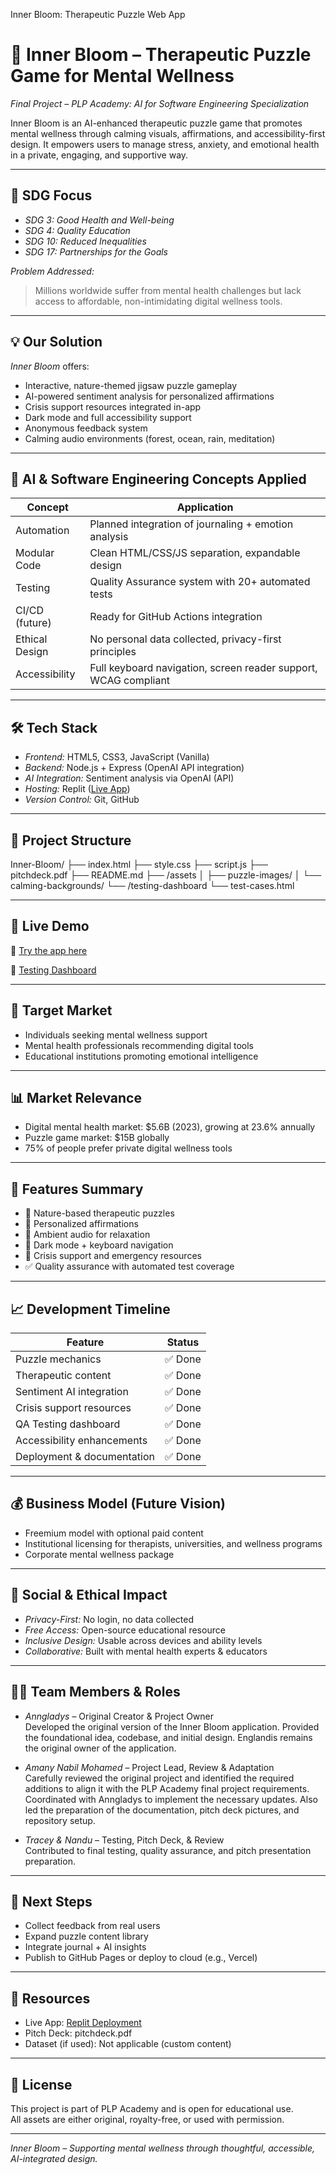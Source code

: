 Inner Bloom: Therapeutic Puzzle Web App

# 🌸 Inner Bloom – Therapeutic Puzzle Game for Mental Wellness

*Final Project – PLP Academy: AI for Software Engineering Specialization*

Inner Bloom is an AI-enhanced therapeutic puzzle game that promotes mental wellness through calming visuals, affirmations, and accessibility-first design. It empowers users to manage stress, anxiety, and emotional health in a private, engaging, and supportive way.

---

## 🎯 SDG Focus 

- *SDG 3: Good Health and Well-being*
- *SDG 4: Quality Education*
- *SDG 10: Reduced Inequalities*
- *SDG 17: Partnerships for the Goals*

*Problem Addressed:*
> Millions worldwide suffer from mental health challenges but lack access to affordable, non-intimidating digital wellness tools.

---

## 💡 Our Solution

*Inner Bloom* offers:

- Interactive, nature-themed jigsaw puzzle gameplay  
- AI-powered sentiment analysis for personalized affirmations  
- Crisis support resources integrated in-app  
- Dark mode and full accessibility support  
- Anonymous feedback system  
- Calming audio environments (forest, ocean, rain, meditation)

---

## 🧠 AI & Software Engineering Concepts Applied

| Concept | Application |
|--------|-------------|
| Automation | Planned integration of journaling + emotion analysis |
| Modular Code | Clean HTML/CSS/JS separation, expandable design |
| Testing | Quality Assurance system with 20+ automated tests |
| CI/CD (future) | Ready for GitHub Actions integration |
| Ethical Design | No personal data collected, privacy-first principles |
| Accessibility | Full keyboard navigation, screen reader support, WCAG compliant |

---

## 🛠️ Tech Stack

- *Frontend:* HTML5, CSS3, JavaScript (Vanilla)
- *Backend:* Node.js + Express (OpenAI API integration)
- *AI Integration:* Sentiment analysis via OpenAI (API)
- *Hosting:* Replit ([Live App](https://inner-bloom-pro-anngladys.replit.app))
- *Version Control:* Git, GitHub

---

## 📁 Project Structure

Inner-Bloom/
├── index.html
├── style.css
├── script.js
├── pitchdeck.pdf
├── README.md
├── /assets
│   ├── puzzle-images/
│   └── calming-backgrounds/
└── /testing-dashboard
└── test-cases.html

---

## 🚀 Live Demo

🔗 [Try the app here](https://inner-bloom-pro-anngladys.replit.app)

🧪 [Testing Dashboard](https://inner-bloom-pro-anngladys.replit.app/testing-dashboard.html)

---

## 👥 Target Market

- Individuals seeking mental wellness support
- Mental health professionals recommending digital tools
- Educational institutions promoting emotional intelligence

---

## 📊 Market Relevance

- Digital mental health market: $5.6B (2023), growing at 23.6% annually  
- Puzzle game market: $15B globally  
- 75% of people prefer private digital wellness tools

---

## 🧩 Features Summary

- 🌿 Nature-based therapeutic puzzles
- 💬 Personalized affirmations
- 🧘 Ambient audio for relaxation
- 🌙 Dark mode + keyboard navigation
- 🚨 Crisis support and emergency resources
- ✅ Quality assurance with automated test coverage

---

## 📈 Development Timeline

| Feature                          | Status    |
|----------------------------------|-----------|
| Puzzle mechanics                 | ✅ Done    |
| Therapeutic content              | ✅ Done    |
| Sentiment AI integration         | ✅ Done    |
| Crisis support resources         | ✅ Done    |
| QA Testing dashboard             | ✅ Done    |
| Accessibility enhancements       | ✅ Done    |
| Deployment & documentation       | ✅ Done    |

---

## 💰 Business Model (Future Vision)

- Freemium model with optional paid content
- Institutional licensing for therapists, universities, and wellness programs
- Corporate mental wellness package

---

## 🤝 Social & Ethical Impact

- *Privacy-First:* No login, no data collected  
- *Free Access:* Open-source educational resource  
- *Inclusive Design:* Usable across devices and ability levels  
- *Collaborative:* Built with mental health experts & educators

---

## 👩‍💻 Team Members & Roles

- *Anngladys* – Original Creator & Project Owner  
  Developed the original version of the Inner Bloom application. Provided the foundational idea, codebase, and initial design. Englandis remains the original owner of the application.

- *Amany Nabil Mohamed* – Project Lead, Review & Adaptation  
  Carefully reviewed the original project and identified the required additions to align it with the PLP Academy final project requirements. Coordinated with Anngladys to implement the necessary updates. Also led the preparation of the documentation, pitch deck pictures, and repository setup.

- *Tracey & Nandu* – Testing, Pitch Deck, & Review  
  Contributed to final testing, quality assurance, and pitch presentation preparation.
---

## 📌 Next Steps

- Collect feedback from real users  
- Expand puzzle content library  
- Integrate journal + AI insights  
- Publish to GitHub Pages or deploy to cloud (e.g., Vercel)

---

## 📎 Resources

- Live App: [Replit Deployment](https://inner-bloom-pro-anngladys.replit.app)
- Pitch Deck: pitchdeck.pdf
- Dataset (if used): Not applicable (custom content)

---

## 📝 License

This project is part of PLP Academy and is open for educational use.  
All assets are either original, royalty-free, or used with permission.

---

*Inner Bloom – Supporting mental wellness through thoughtful, accessible, AI-integrated design.*
